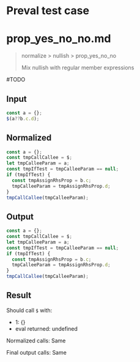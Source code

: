 # Preval test case

# prop_yes_no_no.md

> normalize > nullish > prop_yes_no_no
>
> Mix nullish with regular member expressions

#TODO

## Input

`````js filename=intro
const a = {};
$(a??b.c.d);
`````

## Normalized

`````js filename=intro
const a = {};
const tmpCallCallee = $;
let tmpCalleeParam = a;
const tmpIfTest = tmpCalleeParam == null;
if (tmpIfTest) {
  const tmpAssignRhsProp = b.c;
  tmpCalleeParam = tmpAssignRhsProp.d;
}
tmpCallCallee(tmpCalleeParam);
`````

## Output

`````js filename=intro
const a = {};
const tmpCallCallee = $;
let tmpCalleeParam = a;
const tmpIfTest = tmpCalleeParam == null;
if (tmpIfTest) {
  const tmpAssignRhsProp = b.c;
  tmpCalleeParam = tmpAssignRhsProp.d;
}
tmpCallCallee(tmpCalleeParam);
`````

## Result

Should call `$` with:
 - 1: {}
 - eval returned: undefined

Normalized calls: Same

Final output calls: Same
